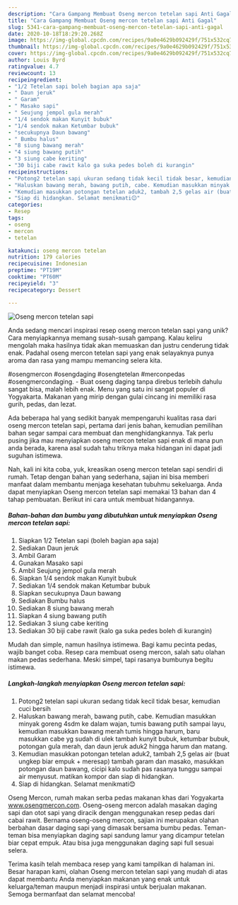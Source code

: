```yaml
---
description: "Cara Gampang Membuat Oseng mercon tetelan sapi Anti Gagal"
title: "Cara Gampang Membuat Oseng mercon tetelan sapi Anti Gagal"
slug: 5341-cara-gampang-membuat-oseng-mercon-tetelan-sapi-anti-gagal
date: 2020-10-18T18:29:20.268Z
image: https://img-global.cpcdn.com/recipes/9a0e4629b092429f/751x532cq70/oseng-mercon-tetelan-sapi-foto-resep-utama.jpg
thumbnail: https://img-global.cpcdn.com/recipes/9a0e4629b092429f/751x532cq70/oseng-mercon-tetelan-sapi-foto-resep-utama.jpg
cover: https://img-global.cpcdn.com/recipes/9a0e4629b092429f/751x532cq70/oseng-mercon-tetelan-sapi-foto-resep-utama.jpg
author: Louis Byrd
ratingvalue: 4.7
reviewcount: 13
recipeingredient:
- "1/2 Tetelan sapi boleh bagian apa saja"
- " Daun jeruk"
- " Garam"
- " Masako sapi"
- " Seujung jempol gula merah"
- "1/4 sendok makan Kunyit bubuk"
- "1/4 sendok makan Ketumbar bubuk"
- "secukupnya Daun bawang"
- " Bumbu halus"
- "8 siung bawang merah"
- "4 siung bawang putih"
- "3 siung cabe keriting"
- "30 biji cabe rawit kalo ga suka pedes boleh di kurangin"
recipeinstructions:
- "Potong2 tetelan sapi ukuran sedang tidak kecil tidak besar, kemudian cuci bersih"
- "Haluskan bawang merah, bawang putih, cabe. Kemudian masukkan minyak goreng 4sdm ke dalam wajan, tumis bawang putih sampai layu, kemudian masukkan bawang merah tumis hingga harum, baru masukkan cabe yg sudah di ulek tambah kunyit bubuk, ketumbar bubuk, potongan gula merah, dan daun jeruk aduk2 hingga harum dan matang."
- "Kemudian masukkan potongan tetelan aduk2, tambah 2,5 gelas air (buat ungkep biar empuk + meresap) tambah garam dan masako, masukkan potongan daun bawang, cicipi kalo sudah pas rasanya tunggu sampai air menyusut. matikan kompor dan siap di hidangkan."
- "Siap di hidangkan. Selamat menikmati😊"
categories:
- Resep
tags:
- oseng
- mercon
- tetelan

katakunci: oseng mercon tetelan 
nutrition: 179 calories
recipecuisine: Indonesian
preptime: "PT19M"
cooktime: "PT60M"
recipeyield: "3"
recipecategory: Dessert

---
```



![Oseng mercon tetelan sapi](https://img-global.cpcdn.com/recipes/9a0e4629b092429f/751x532cq70/oseng-mercon-tetelan-sapi-foto-resep-utama.jpg)

Anda sedang mencari inspirasi resep oseng mercon tetelan sapi yang unik? Cara menyiapkannya memang susah-susah gampang. Kalau keliru mengolah maka hasilnya tidak akan memuaskan dan justru cenderung tidak enak. Padahal oseng mercon tetelan sapi yang enak selayaknya punya aroma dan rasa yang mampu memancing selera kita.

#osengmercon #osengdaging #osengtetelan #merconpedas #osengmercondaging. - Buat oseng daging tanpa direbus terlebih dahulu sangat bisa, malah lebih enak. Menu yang satu ini sangat populer di Yogyakarta. Makanan yang mirip dengan gulai cincang ini memiliki rasa gurih, pedas, dan lezat.

Ada beberapa hal yang sedikit banyak mempengaruhi kualitas rasa dari oseng mercon tetelan sapi, pertama dari jenis bahan, kemudian pemilihan bahan segar sampai cara membuat dan menghidangkannya. Tak perlu pusing jika mau menyiapkan oseng mercon tetelan sapi enak di mana pun anda berada, karena asal sudah tahu triknya maka hidangan ini dapat jadi suguhan istimewa.


Nah, kali ini kita coba, yuk, kreasikan oseng mercon tetelan sapi sendiri di rumah. Tetap dengan bahan yang sederhana, sajian ini bisa memberi manfaat dalam membantu menjaga kesehatan tubuhmu sekeluarga. Anda dapat menyiapkan Oseng mercon tetelan sapi memakai 13 bahan dan 4 tahap pembuatan. Berikut ini cara untuk membuat hidangannya.

<!--inarticleads1-->

##### Bahan-bahan dan bumbu yang dibutuhkan untuk menyiapkan Oseng mercon tetelan sapi:

1. Siapkan 1/2 Tetelan sapi (boleh bagian apa saja)
1. Sediakan  Daun jeruk
1. Ambil  Garam
1. Gunakan  Masako sapi
1. Ambil  Seujung jempol gula merah
1. Siapkan 1/4 sendok makan Kunyit bubuk
1. Sediakan 1/4 sendok makan Ketumbar bubuk
1. Siapkan secukupnya Daun bawang
1. Sediakan  Bumbu halus
1. Sediakan 8 siung bawang merah
1. Siapkan 4 siung bawang putih
1. Sediakan 3 siung cabe keriting
1. Sediakan 30 biji cabe rawit (kalo ga suka pedes boleh di kurangin)


Mudah dan simple, namun hasilnya istimewa. Bagi kamu pecinta pedas, wajib banget coba. Resep cara membuat oseng mercon, salah satu olahan makan pedas sederhana. Meski simpel, tapi rasanya bumbunya begitu istimewa. 

<!--inarticleads2-->

##### Langkah-langkah menyiapkan Oseng mercon tetelan sapi:

1. Potong2 tetelan sapi ukuran sedang tidak kecil tidak besar, kemudian cuci bersih
1. Haluskan bawang merah, bawang putih, cabe. Kemudian masukkan minyak goreng 4sdm ke dalam wajan, tumis bawang putih sampai layu, kemudian masukkan bawang merah tumis hingga harum, baru masukkan cabe yg sudah di ulek tambah kunyit bubuk, ketumbar bubuk, potongan gula merah, dan daun jeruk aduk2 hingga harum dan matang.
1. Kemudian masukkan potongan tetelan aduk2, tambah 2,5 gelas air (buat ungkep biar empuk + meresap) tambah garam dan masako, masukkan potongan daun bawang, cicipi kalo sudah pas rasanya tunggu sampai air menyusut. matikan kompor dan siap di hidangkan.
1. Siap di hidangkan. Selamat menikmati😊


Oseng Mercon, rumah makan serba pedas makanan khas dari Yogyakarta www.osengmercon.com. Oseng-oseng mercon adalah masakan daging sapi dan otot sapi yang diracik dengan menggunakan resep pedas dari cabai rawit. Bernama oseng-oseng mercon, sajian ini merupakan olahan berbahan dasar daging sapi yang dimasak bersama bumbu pedas. Teman-teman bisa menyiapkan daging sapi sandung lamur yang dicampur tetelan biar cepat empuk. Atau bisa juga menggunakan daging sapi full sesuai selera. 

Terima kasih telah membaca resep yang kami tampilkan di halaman ini. Besar harapan kami, olahan Oseng mercon tetelan sapi yang mudah di atas dapat membantu Anda menyiapkan makanan yang enak untuk keluarga/teman maupun menjadi inspirasi untuk berjualan makanan. Semoga bermanfaat dan selamat mencoba!
